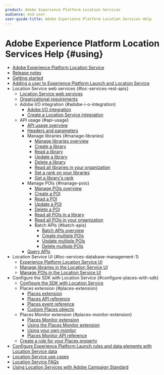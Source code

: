 ```yaml
---
product: Adobe Experience Platform Location Services
audience: end-user
user-guide-title: Adobe Experience Platform Location Services Help
---
```


# Adobe Experience Platform Location Services Help {#using}

+ [Adobe Experience Platform Location Service](home.md)
+ [Release notes](release-notes.md)
+ [Getting started](getting-started.md)
+ [Adding a user to Experience Platform Launch and Location Service](adding-a-user-to-launch-loc-services.md)
+ Location Service web services {#loc-services-rest-apis}
  + [Location Service web services](loc-services-rest-apis/loc-services-web-services.md)
  + [Organizational requirements](loc-services-rest-apis/organizational-requirements.md)
  + Adobe I/O integration {#adobe-i-o-integration}
    + [Adobe I/O integration](loc-services-rest-apis/adobe-i-o-integration/adobe-i-o-integration.md)
    + [Create a Location Service integration](loc-services-rest-apis/adobe-i-o-integration/create-a-loc-services-integration.md)
  + API usage {#api-usage}
    + [API usage overview](loc-services-rest-apis/api-usage/api-usage.md)
    + [Headers and parameters](loc-services-rest-apis/api-usage/headers-and-parameters.md)
    + Manage libraries {#manage-libraries}
      + [Manage libraries overview](loc-services-rest-apis/api-usage/manage-libraries/manage-libraries.md)
      + [Create a library](loc-services-rest-apis/api-usage/manage-libraries/create-a-library.md)
      + [Read a library](loc-services-rest-apis/api-usage/manage-libraries/read-a-library.md)
      + [Update a library](loc-services-rest-apis/api-usage/manage-libraries/update-a-library.md)
      + [Delete a library](loc-services-rest-apis/api-usage/manage-libraries/delete-a-library.md)
      + [Read all libraries in your organization](loc-services-rest-apis/api-usage/manage-libraries/read-all-libraries-in-your-organization.md)
      + [Set a rank on your libraries](loc-services-rest-apis/api-usage/manage-libraries/set-a-ran-on-your-libraries.md)
      + [Get a library's rank](loc-services-rest-apis/api-usage/manage-libraries/get-a-librarys-rank.md)
    + Manage POIs {#manage-pois}
      + [Manage POIs overview](loc-services-rest-apis/api-usage/manage-pois/manage-pois.md)
      + [Create a POI](loc-services-rest-apis/api-usage/manage-pois/create-a-poi.md)
      + [Read a POI](loc-services-rest-apis/api-usage/manage-pois/read-a-poi.md)
      + [Update a POI](loc-services-rest-apis/api-usage/manage-pois/update-a-poi.md)
      + [Delete a POI](loc-services-rest-apis/api-usage/manage-pois/delete-a-poi.md)
      + [Read all POIs in a library](loc-services-rest-apis/api-usage/manage-pois/read-all-pois-in-a-library.md)
      + [Read all POIs in your organization](loc-services-rest-apis/api-usage/manage-pois/read-all-pois-in-your-organization.md)
      + Batch APIs {#batch-apis}
        + [Batch APIs overview](loc-services-rest-apis/api-usage/manage-pois/batch-apis/batch-apis.md)
        + [Create multiple POIs](loc-services-rest-apis/api-usage/manage-pois/batch-apis/create-multiple-pois.md)
        + [Update multiple POIs](loc-services-rest-apis/api-usage/manage-pois/batch-apis/update-multiple-pois.md)
        + [Delete multiple POIs](loc-services-rest-apis/api-usage/manage-pois/batch-apis/update-multiple-pois.md)
    + [Query APIs](loc-services-rest-apis/api-usage/query-apis.md)
+ Location Service UI {#loc-services-database-management-1}
  + [Experience Platform Location Service UI](loc-services-database-management-1/loc-services-database-management.md)
  + [Manage libraries in the Location Service UI](loc-services-database-management-1/manage-libraries-in-the-loc-services-ui.md)
  + [Manage POIs in the Location Service UI](loc-services-database-management-1/managing-pois-in-the-loc-services-ui.md)
+ Configure the SDK with Location Service {#configure-places-with-sdk}
  + [Configure the SDK with Location Service](configure-places-in-the-sdk/configure-places-in-the-sdk.md)
  + Places extension {#places-extension}
    + [Places extension](configure-places-in-the-sdk/places-extension/places-extension.md)
    + [Places API reference](configure-places-in-the-sdk/places-extension/places-api-reference.md)
    + [Places event reference](configure-places-in-the-sdk/places-extension/places-event-ref.md)
    + [Custom Places objects](configure-places-in-the-sdk/places-extension/cust-places-objects.md)
  + Places Monitor extension {#places-monitor-extension}
    + [Places Monitor extension](configure-places-in-the-sdk/places-monitor-extension/places-monitor-extension.md)
    + [Using the Places Monitor extension](configure-places-in-the-sdk/places-monitor-extension/using-places-monitor-extension.md)
    + [Using your own monitor](configure-places-in-the-sdk/places-monitor-extension/using-your-own-monitor.md)
    + [Places Monitor API reference](configure-places-in-the-sdk/places-monitor-extension/places-monitor-api-reference.md)
  + [Create a rule for your Places property](configure-places-in-the-sdk/create-rule-places-property.md)
+ [Configure Experience Platform Launch rules and data elements with Location Service data](rules-data-elements-loc-services-data.md)
+ [Location Service use cases](loc-services-use-cases.md)
+ [Location Service FAQs](loc-services-faqs.md)
+ [Using Location Services with Adobe Campaign Standard](using-loc-services-with-acs.md)
